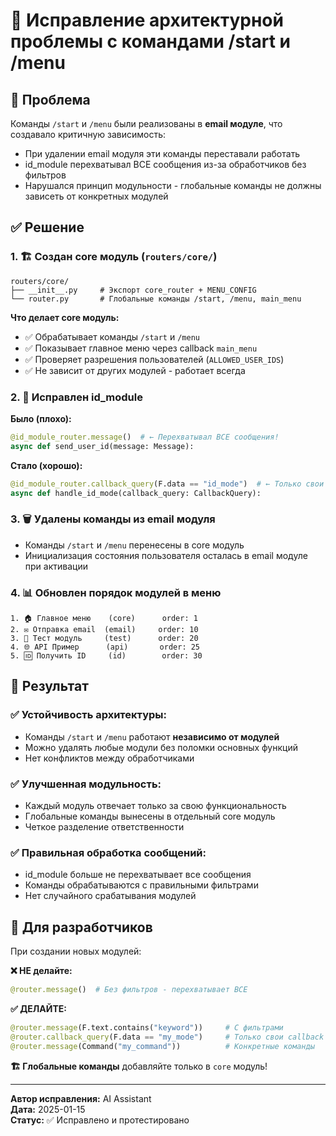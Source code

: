 # 🔧 Исправление архитектурной проблемы с командами /start и /menu

## 🚨 **Проблема**

Команды `/start` и `/menu` были реализованы в **email модуле**, что создавало критичную зависимость:
- При удалении email модуля эти команды переставали работать
- id_module перехватывал ВСЕ сообщения из-за обработчиков без фильтров
- Нарушался принцип модульности - глобальные команды не должны зависеть от конкретных модулей

## ✅ **Решение**

### 1. 🏗️ Создан **core модуль** (`routers/core/`)
```
routers/core/
├── __init__.py     # Экспорт core_router + MENU_CONFIG
└── router.py       # Глобальные команды /start, /menu, main_menu
```

**Что делает core модуль:**
- ✅ Обрабатывает команды `/start` и `/menu` 
- ✅ Показывает главное меню через callback `main_menu`
- ✅ Проверяет разрешения пользователей (`ALLOWED_USER_IDS`)
- ✅ Не зависит от других модулей - работает всегда

### 2. 🔧 Исправлен **id_module**
**Было (плохо):**
```python
@id_module_router.message()  # ← Перехватывал ВСЕ сообщения!
async def send_user_id(message: Message):
```

**Стало (хорошо):**
```python
@id_module_router.callback_query(F.data == "id_mode")  # ← Только свои callback
async def handle_id_mode(callback_query: CallbackQuery):
```

### 3. 🗑️ Удалены команды из email модуля
- Команды `/start` и `/menu` перенесены в core модуль
- Инициализация состояния пользователя осталась в email модуле при активации

### 4. 📊 Обновлен порядок модулей в меню
```
1. 🏠 Главное меню    (core)      order: 1
2. ✉️ Отправка email  (email)     order: 10  
3. 🧪 Тест модуль     (test)      order: 20
4. 🌐 API Пример      (api)       order: 25
5. 🆔 Получить ID     (id)        order: 30
```

## 🎯 **Результат**

### ✅ **Устойчивость архитектуры:**
- Команды `/start` и `/menu` работают **независимо от модулей**
- Можно удалять любые модули без поломки основных функций
- Нет конфликтов между обработчиками

### ✅ **Улучшенная модульность:**
- Каждый модуль отвечает только за свою функциональность
- Глобальные команды вынесены в отдельный core модуль
- Четкое разделение ответственности

### ✅ **Правильная обработка сообщений:**
- id_module больше не перехватывает все сообщения
- Команды обрабатываются с правильными фильтрами
- Нет случайного срабатывания модулей

## 🔄 **Для разработчиков**

При создании новых модулей:

**❌ НЕ делайте:**
```python
@router.message()  # Без фильтров - перехватывает ВСЕ
```

**✅ ДЕЛАЙТЕ:**
```python
@router.message(F.text.contains("keyword"))     # С фильтрами
@router.callback_query(F.data == "my_mode")     # Только свои callback
@router.message(Command("my_command"))          # Конкретные команды
```

**🏗️ Глобальные команды** добавляйте только в `core` модуль!

---

**Автор исправления:** AI Assistant  
**Дата:** 2025-01-15  
**Статус:** ✅ Исправлено и протестировано 